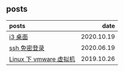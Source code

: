                 
## posts

|posts|date|
|:-|-:|
|[i3 桌面](i3桌面.md)|2020.10.19|
|[ssh 免密登录](ssh_免密登录.md)|2020.06.19|
|[Linux 下 vmware 虚拟机](vmware_install.md)|2019.10.26|
